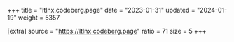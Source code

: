 +++
title = "ltlnx.codeberg.page"
date = "2023-01-31"
updated = "2024-01-19"
weight = 5357

[extra]
source = "https://ltlnx.codeberg.page"
ratio = 71
size = 5
+++
